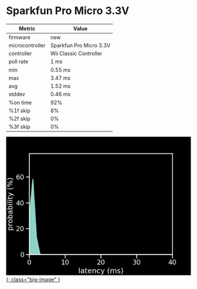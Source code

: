 # Sparkfun Pro Micro 3.3V

| Metric          | Value                   |
| --------------- | ----------------------- |
| firmware        | new                     |
| microcontroller | Sparkfun Pro Micro 3.3V |
| controller      | Wii Classic Controller  |
| poll rate       | 1 ms                    |
| min             | 0.55 ms                 |
| max             | 3.47 ms                 |
| avg             | 1.52 ms                 |
| stddev          | 0.46 ms                 |
| %on time        | 92%                     |
| %1f skip        | 8%                      |
| %2f skip        | 0%                      |
| %3f skip        | 0%                      |

[![Graph](/assets/images/results/santroller_classic_micro_3v3.png){: class="big-image" }](/assets/images/results/santroller_classic_micro_3v3.png)
